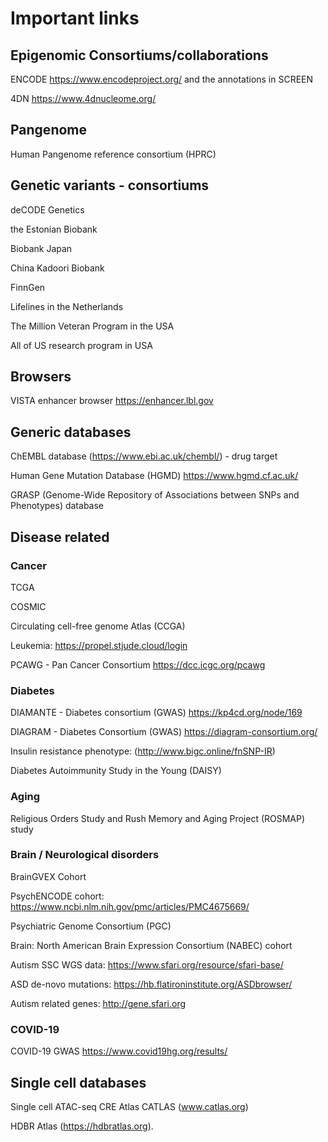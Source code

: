# Important links

## Epigenomic Consortiums/collaborations 

ENCODE https://www.encodeproject.org/ and the annotations in SCREEN 

4DN https://www.4dnucleome.org/

## Pangenome

Human Pangenome reference consortium (HPRC)

## Genetic variants - consortiums

deCODE Genetics

the Estonian Biobank

Biobank Japan

China Kadoori Biobank

FinnGen

Lifelines in the Netherlands

The Million Veteran Program in the USA

All of US research program in USA

## Browsers

VISTA enhancer browser https://enhancer.lbl.gov

## Generic databases

ChEMBL database (https://www.ebi.ac.uk/chembl/) - drug target

Human Gene Mutation Database (HGMD) https://www.hgmd.cf.ac.uk/

GRASP (Genome-Wide Repository of Associations between SNPs and Phenotypes) database 

## Disease related

### Cancer

TCGA

COSMIC

Circulating cell-free genome Atlas (CCGA)

Leukemia: https://propel.stjude.cloud/login

PCAWG - Pan Cancer Consortium https://dcc.icgc.org/pcawg

### Diabetes

DIAMANTE - Diabetes consortium (GWAS)  https://kp4cd.org/node/169

DIAGRAM - Diabetes Consortium (GWAS) https://diagram-consortium.org/

Insulin resistance phenotype: (http://www.bigc.online/fnSNP-IR) 

Diabetes Autoimmunity Study in the Young (DAISY)

### Aging

Religious Orders Study and Rush Memory and Aging Project (ROSMAP) study

### Brain / Neurological disorders

BrainGVEX Cohort

PsychENCODE cohort:  https://www.ncbi.nlm.nih.gov/pmc/articles/PMC4675669/

Psychiatric Genome Consortium (PGC)

Brain: North American Brain Expression Consortium (NABEC) cohort

Autism SSC WGS data: https://www.sfari.org/resource/sfari-base/

ASD de-novo mutations: https://hb.flatironinstitute.org/ASDbrowser/

Autism related genes: http://gene.sfari.org

### COVID-19

COVID-19 GWAS https://www.covid19hg.org/results/


## Single cell databases

Single cell ATAC-seq CRE Atlas CATLAS (www.catlas.org)

HDBR Atlas (https://hdbratlas.org).

